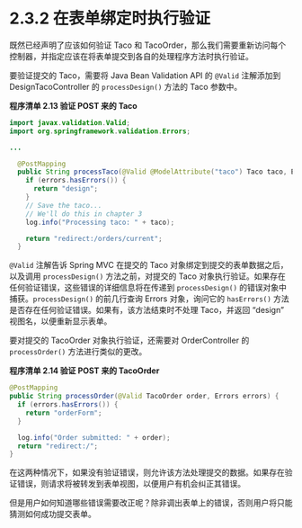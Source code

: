 # 2.3.2 在表单绑定时执行验证

既然已经声明了应该如何验证 Taco 和 TacoOrder，那么我们需要重新访问每个控制器，并指定应该在将表单提交到各自的处理程序方法时执行验证。

要验证提交的 Taco，需要将 Java Bean Validation API 的 `@Valid` 注解添加到 DesignTacoController 的 `processDesign()` 方法的 Taco 参数中。

**程序清单 2.13 验证 POST 来的 Taco**

```java
import javax.validation.Valid;
import org.springframework.validation.Errors;

...

  @PostMapping
  public String processTaco(@Valid @ModelAttribute("taco") Taco taco, Errors errors) {
    if (errors.hasErrors()) {
      return "design";
    }
    // Save the taco...
    // We'll do this in chapter 3
    log.info("Processing taco: " + taco);

    return "redirect:/orders/current";
  }
```

`@Valid` 注解告诉 Spring MVC 在提交的 Taco 对象绑定到提交的表单数据之后，以及调用 `processDesign()` 方法之前，对提交的 Taco 对象执行验证。如果存在任何验证错误，这些错误的详细信息将在传递到 `processDesign()` 的错误对象中捕获。`processDesign()` 的前几行查询 Errors 对象，询问它的 `hasErrors()` 方法是否存在任何验证错误。如果有，该方法结束时不处理 Taco，并返回 “design” 视图名，以便重新显示表单。

要对提交的 TacoOrder 对象执行验证，还需要对 OrderController 的 `processOrder()` 方法进行类似的更改。

**程序清单 2.14 验证 POST 来的 TacoOrder**
```java
@PostMapping
public String processOrder(@Valid TacoOrder order, Errors errors) {
  if (errors.hasErrors()) {
    return "orderForm";
  }

  log.info("Order submitted: " + order);
  return "redirect:/";
}
```

在这两种情况下，如果没有验证错误，则允许该方法处理提交的数据。如果存在验证错误，则请求将被转发到表单视图，以便用户有机会纠正其错误。

但是用户如何知道哪些错误需要改正呢？除非调出表单上的错误，否则用户将只能猜测如何成功提交表单。


